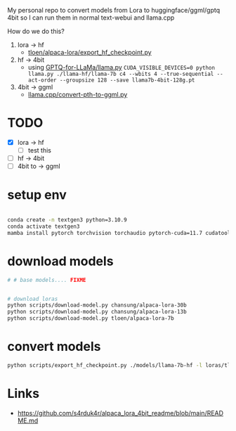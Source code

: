 
My personal repo to convert models from Lora to huggingface/ggml/gptq 4bit so I can run them in normal text-webui and llama.cpp

How do we do this?

1. lora -> hf
    - [tloen/alpaca-lora/export_hf_checkpoint.py](https://github.com/tloen/alpaca-lora/blob/main/export_hf_checkpoint.py)
2. hf -> 4bit
    - using [GPTQ-for-LLaMa/llama.py](https://github.com/qwopqwop200/GPTQ-for-LLaMa/blob/triton/llama.py)
    `CUDA_VISIBLE_DEVICES=0 python llama.py ./llama-hf/llama-7b c4 --wbits 4 --true-sequential --act-order --groupsize 128 --save llama7b-4bit-128g.pt`
3. 4bit -> ggml
    - [llama.cpp/convert-pth-to-ggml.py](https://github.com/ggerganov/llama.cpp/blob/master/convert-gptq-to-ggml.py)


# TODO

- [x] lora -> hf
    - [ ] test this
- [ ] hf -> 4bit
- [ ] 4bit to -> ggml

# setup env

```sh

conda create -n textgen3 python=3.10.9
conda activate textgen3
mamba install pytorch torchvision torchaudio pytorch-cuda=11.7 cudatoolkit-dev==11.7  cudatoolkit=11.7 -c pytorch -c nvidia  -c conda-forge 
```

# download models

```sh
# # base models.... FIXME


# download loras
python scripts/download-model.py chansung/alpaca-lora-30b
python scripts/download-model.py chansung/alpaca-lora-13b
python scripts/download-model.py tloen/alpaca-lora-7b
```

# convert models

```sh
python scripts/export_hf_checkpoint.py ./models/llama-7b-hf -l loras/tloen_alpaca-lora-7b
```


# Links

- https://github.com/s4rduk4r/alpaca_lora_4bit_readme/blob/main/README.md
